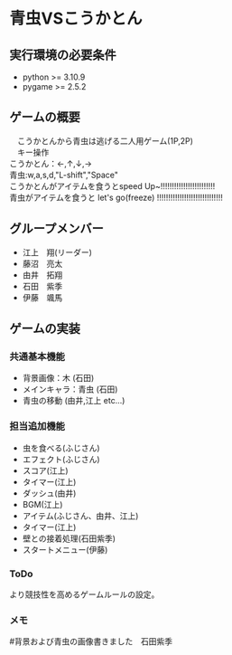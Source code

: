 # 青虫VSこうかとん

## 実行環境の必要条件 
* python >= 3.10.9
* pygame >= 2.5.2

## ゲームの概要
　こうかとんから青虫は逃げる二人用ゲーム(1P,2P)  
　キー操作  
  こうかとん：←,↑,↓,→  
  青虫:w,a,s,d,"L-shift","Space"   
  こうかとんがアイテムを食うとspeed Up~!!!!!!!!!!!!!!!!!!!!!!!!  
  青虫がアイテムを食うと let's go(freeze) !!!!!!!!!!!!!!!!!!!!!!!!!!!!!  

## グループメンバー
* 江上　翔(リーダー)
* 藤沼　亮太
* 由井　拓翔
* 石田　紫季
* 伊藤　颯馬

## ゲームの実装
### 共通基本機能
* 背景画像：木 (石田)
* メインキャラ：青虫 (石田)
* 青虫の移動 (由井,江上 etc...)

### 担当追加機能
* 虫を食べる(ふじさん)
* エフェクト(ふじさん)
* スコア(江上)
* タイマー(江上)
* ダッシュ(由井)
* BGM(江上)
* アイテム(ふじさん、由井、江上)
* タイマー(江上)
* 壁との接着処理(石田紫季)
* スタートメニュー(伊藤)

### ToDo
より競技性を高めるゲームルールの設定。

### メモ
#背景および青虫の画像書きました　石田紫季